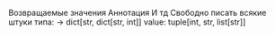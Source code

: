 Возвращаемые значения
Аннотация 
И тд
Свободно писать всякие штуки типа: 
-> dict[str, dict[str, int]]
value: tuple[int, str, list[str]]
